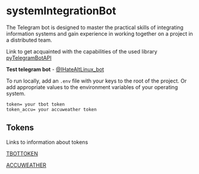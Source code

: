 # systemIntegrationBot

The Telegram bot is designed to master the practical skills of integrating information systems and gain experience in working together on a project in a distributed team.

Link to get acquainted with the capabilities of the used library [pyTelegramBotAPI](https://github.com/eternnoir/pyTelegramBotAPI)

__Test telegram bot__ - [@IHateAltLinux_bot](https://t.me/IHateAltLinux_bot)


To run locally, add an `.env` file with your keys to the root of the project. Or add appropriate values to the environment variables of your operating system.
```
token= your tbot token
token_accu= your accuweather token
```



## Tokens
Links to information about tokens

[TBOTTOKEN](https://core.telegram.org/bots#how-do-i-create-a-bot)

[ACCUWEATHER](https://developer.accuweather.com)
